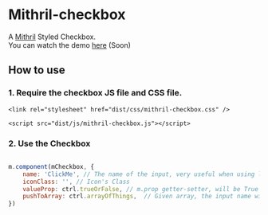# Mithril-checkbox
A [Mithril](https://lhorie.github.io/mithril/) Styled Checkbox.  
You can watch the demo [here](#) (Soon)

## How to use

### 1. Require the checkbox JS file and CSS file.

`<link rel="stylesheet" href="dist/css/mithril-checkbox.css" />`

`<script src="dist/js/mithril-checkbox.js"></script>`

### 2. Use the Checkbox

```js

m.component(mCheckbox, {
	name: 'ClickMe', // The name of the input, very useful when using labels
	iconClass: '', // Icon's Class
	valueProp: ctrl.trueOrFalse, // m.prop getter-setter, will be True when checked and False when not 
	pushToArray: ctrl.arrayOfThings,  // Given array, the input name will be pushed to it, when being checked.
})

```
